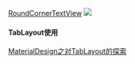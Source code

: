 [RoundCornerTextView](https://www.jianshu.com/p/cfe18cbc6924)
![](https://upload-images.jianshu.io/upload_images/1869462-e5d4fd195cc0dbf1.png?imageMogr2/auto-orient/)

#### TabLayout使用

[MaterialDesign之对TabLayout的探索](https://www.jianshu.com/p/bbefb97cccdd)

